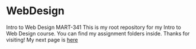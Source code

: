 # WebDesign
Intro to Web Design MART-341
This is my root repository for my Intro to Web Design course. You can find my assignment folders inside. Thanks for visiting!
My next page is [here](https://giibbzziiee.github.io/WebDesign/Assignment1)
